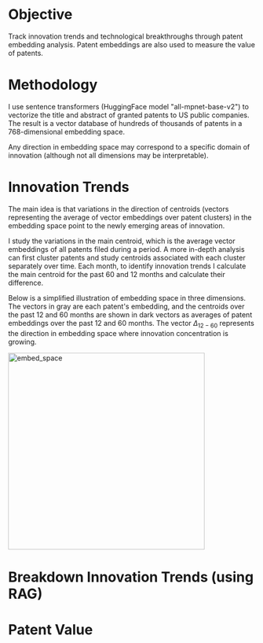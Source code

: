 # Objective
Track innovation trends and technological breakthroughs through patent embedding analysis. Patent embeddings are also used to measure the value of patents.

# Methodology 
I use sentence transformers (HuggingFace model "all-mpnet-base-v2") to vectorize the title and abstract of granted patents to US public companies.
The result is a vector database of hundreds of thousands of patents in a 768-dimensional embedding space. 

Any direction in embedding space may correspond to a specific domain of innovation (although not all dimensions may be interpretable). 

# Innovation Trends 
The main idea is that variations in the direction of centroids (vectors representing the average of vector embeddings over patent clusters) in the embedding space point to the newly emerging areas of innovation. 

I study the variations in the main centroid, which is the average vector embeddings of all patents filed during a period. A more in-depth analysis can first cluster patents and study centroids associated with each cluster separately over time. 
Each month, to identify innovation trends I calculate the main centroid for the past 60 and 12 months and calculate their difference.

Below is a simplified illustration of embedding space in three dimensions. The vectors in gray are each patent's embedding, and the centroids over the past 12 and 60 months are shown in dark vectors as averages of patent embeddings over the past 12 and 60 months. The vector $\Delta_{12-60}$ represents the direction in embedding space where innovation concentration is growing.   

<img src="https://github.com/user-attachments/assets/da2b3832-c26f-4b20-b709-3efd9a4be357" alt="embed_space" width="400"/>

# Breakdown Innovation Trends (using RAG)

# Patent Value
